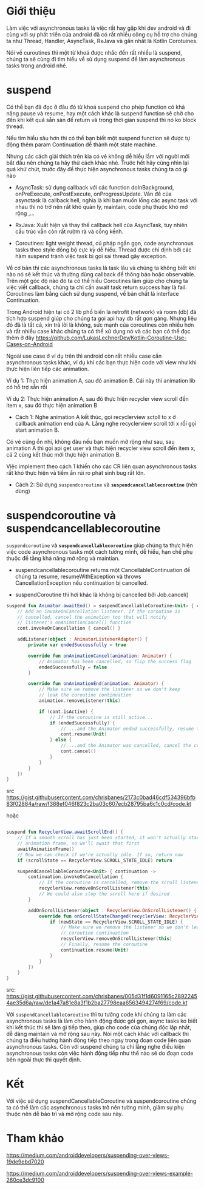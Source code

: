 # Giới thiệu

Làm việc với asynchronous tasks là việc rất hay gặp khi dev android và đi cùng với sự phát triển của android đã có rất nhiều công cụ hỗ trợ cho chúng ta như Thread, Handler, AsyncTask, RxJava và gần nhất là Kotlin Corotuines.

Nói về curoutines thì một từ khoá được nhắc đến rất nhiều là suspend, chúng ta sẽ cùng đi tìm hiểu về sử dụng suspend để làm asynchronous tasks trong android nhé.

# suspend

Có thể bạn đã đọc ở đâu đó từ khoá suspend cho phép function có khả năng pause và resume, hay một cách khác là suspend function sẽ chờ cho đến khi kết quả sẵn sàn để return và trong thời gian suspend thì nó ko block thread.

Nếu tìm hiểu sâu hơn thì có thể bạn biết một suspend function sẽ được tự động thêm param Continuation để thành một state machine.

Nhưng các cách giải thích trên kia có vẻ không dễ hiểu lắm với người mới bắt đầu nên chúng ta hãy thử cách khác nhé. Trước hết hãy cùng nhìn lại quá khứ chút, trước đây để thực hiện asynchronous tasks chúng ta có gì nào
 
 - AsyncTask: sử dụng callback với các function doInBackground, onPreExecute, onPostExecute, onProgressUpdate. Vấn đề của asynctask là callback hell, nghĩa là khi bạn muốn lồng các async task với nhau thì nó trở nên rất khó quản lý, maintain, code phụ thuộc khó mở rộng ,...
 
- RxJava: Xuất hiện và thay thế callback hell của AsyncTask, tuy nhiên cấu trúc vẫn còn rất rườm rà và cồng kềnh.

- Coroutines: light weight thread, cú pháp ngắn gọn, code asynchronous tasks theo style đồng bộ cực kỳ dễ hiểu.
Thread được chỉ định bởi các hàm suspend tránh việc task bị gọi sai thread gây exception.

Về cơ bản thì các asynchronous tasks là task lâu và chúng ta không biết khi nào nó sẽ kết thúc và thường dùng callback để thông báo hoặc observable. Trên một góc độ nào đó ta có thể hiểu Coroutines làm giúp cho chúng ta việc viết callback, chúng ta chỉ cần await task return success hay là fail. Coroutines làm bằng cách sử dụng suspend, về bản chất là interface Continuation.

Trong Android hiện tại có 2 lib phổ biến là retrofit (network) và room (db) đã tích hợp suspend giúp cho chúng ta gọi api hay db rất gọn gàng. Nhưng liệu đó đã là tất cả, xin trả lời là không, sức mạnh của coroutines còn nhiều hơn và rất nhiều case khác chúng ta có thể xử dụng nó và các bạn có thể đọc thêm ở đây https://github.com/LukasLechnerDev/Kotlin-Coroutine-Use-Cases-on-Android

Ngoài use case ở ví dụ trên thì android còn rất nhiều case cần asynchronous tasks khác, ví dụ khi các bạn thực hiện code với view như khi thực hiện liên tiếp các animation.

Ví dụ 1: Thực hiện animation A, sau đó animation B. Cái này thì animation lib có hỗ trợ sẵn rồi

Ví dụ 2: Thực hiện animation A, sau đó thực hiện recycler view scroll đến item x, sau đó thực hiện animation B

- Cách 1: Nghe animation A kết thúc, gọi recyclerview sctoll to x ở callback animation end của A. Lắng nghe recyclerview scroll tới x rồi gọi start animation B.

Có vẻ cũng ổn nhỉ, không đâu nếu bạn muốn mở rộng như sau, sau animation A thì gọi api get user và thực hiện recycler view scroll đến item x, cả 2 cùng kết thúc mới thực hiện animation B.

Việc implement theo cách 1 khiến cho các CR liên quan asynchronous tasks rất khó thực hiện và tiềm ẩn rủi ro phát sinh bug rất lớn.

- Cách 2: Sử dụng `suspendcoroutine` và **`suspendcancellablecoroutine`** (nên dùng)

# suspendcoroutine và suspendcancellablecoroutine

`suspendcoroutine` và **`suspendcancellablecoroutine`** giúp chúng ta thực hiện việc code asynchronous tasks một cách tường mình, dễ hiểu, hạn chế phụ thuộc để tằng khả năng mở rộng và maintian.

- suspendcancellablecoroutine returns một CancellableContinuation để chúng ta resume, resumeWithException và throws CancellationException nếu continuation bị cancelled. 

- suspendCoroutine thì hơi khác là không bị cancelled bởi Job.cancel()

```kotlin 
suspend fun Animator.awaitEnd() = suspendCancellableCoroutine<Unit> { cont ->
    // Add an invokeOnCancellation listener. If the coroutine is
    // cancelled, cancel the animation too that will notify
    // listener's onAnimationCancel() function
    cont.invokeOnCancellation { cancel() }

    addListener(object : AnimatorListenerAdapter() {
        private var endedSuccessfully = true

        override fun onAnimationCancel(animation: Animator) {
            // Animator has been cancelled, so flip the success flag
            endedSuccessfully = false
        }

        override fun onAnimationEnd(animation: Animator) {
            // Make sure we remove the listener so we don't keep
            // leak the coroutine continuation
            animation.removeListener(this)

            if (cont.isActive) {
                // If the coroutine is still active...
                if (endedSuccessfully) {
                    // ...and the Animator ended successfully, resume the coroutine
                    cont.resume(Unit)
                } else {
                    // ...and the Animator was cancelled, cancel the coroutine too
                    cont.cancel()
                }
            }
        }
    })
}
```
src https://gist.githubusercontent.com/chrisbanes/2173c0bad46cdf534396bfb83f02884a/raw/f388ef046f823c2ba03c607ecb28795ba6c1c0cd/code.kt

hoặc

```kotlin

suspend fun RecyclerView.awaitScrollEnd() {
    // If a smooth scroll has just been started, it won't actually start until the next
    // animation frame, so we'll await that first
    awaitAnimationFrame()
    // Now we can check if we're actually idle. If so, return now
    if (scrollState == RecyclerView.SCROLL_STATE_IDLE) return

    suspendCancellableCoroutine<Unit> { continuation ->
        continuation.invokeOnCancellation {
            // If the coroutine is cancelled, remove the scroll listener
            recyclerView.removeOnScrollListener(this)
            // We could also stop the scroll here if desired
        }

        addOnScrollListener(object : RecyclerView.OnScrollListener() {
            override fun onScrollStateChanged(recyclerView: RecyclerView, newState: Int) {
                if (newState == RecyclerView.SCROLL_STATE_IDLE) {
                    // Make sure we remove the listener so we don't leak the
                    // coroutine continuation
                    recyclerView.removeOnScrollListener(this)
                    // Finally, resume the coroutine
                    continuation.resume(Unit)
                }
            }
        })
    }
}
```
src: https://gist.githubusercontent.com/chrisbanes/005d31f1d6091165c28922454ae35d6a/raw/de1a47a81e8a3f1b2ba27798eaa6563494274f69/code.kt

Với `suspendCancellableCoroutine` thì tư tưởng code khi chúng ta làm các asynchronous tasks là làm cho hành động được gói gọn, async tasks ko biết khi kết thúc thì sẽ làm gì tiếp theo, giúp cho code của chúng độc lập nhất, dễ dàng maintain và mở rộng sau này. Nói một cách khác với callback thì chúng ta điều hướng hành động tiếp theo ngay trong đoạn code liên quan asynchronous tasks. Còn với suspend chúng ta chỉ lắng nghe điều kiện asynchronous tasks còn việc hành động tiếp như thế nào sẽ do đoạn code bên ngoài thực thi quyết định.

# Kết

Với việc sử dụng suspendCancellableCoroutine và suspendcoroutine chúng ta có thể làm các asynchronous tasks trở nên tường minh, giảm sự phụ thuộc nên dễ bảo trì và mở rộng code sau này.

# Tham khảo

https://medium.com/androiddevelopers/suspending-over-views-19de9ebd7020

https://medium.com/androiddevelopers/suspending-over-views-example-260ce3dc9100